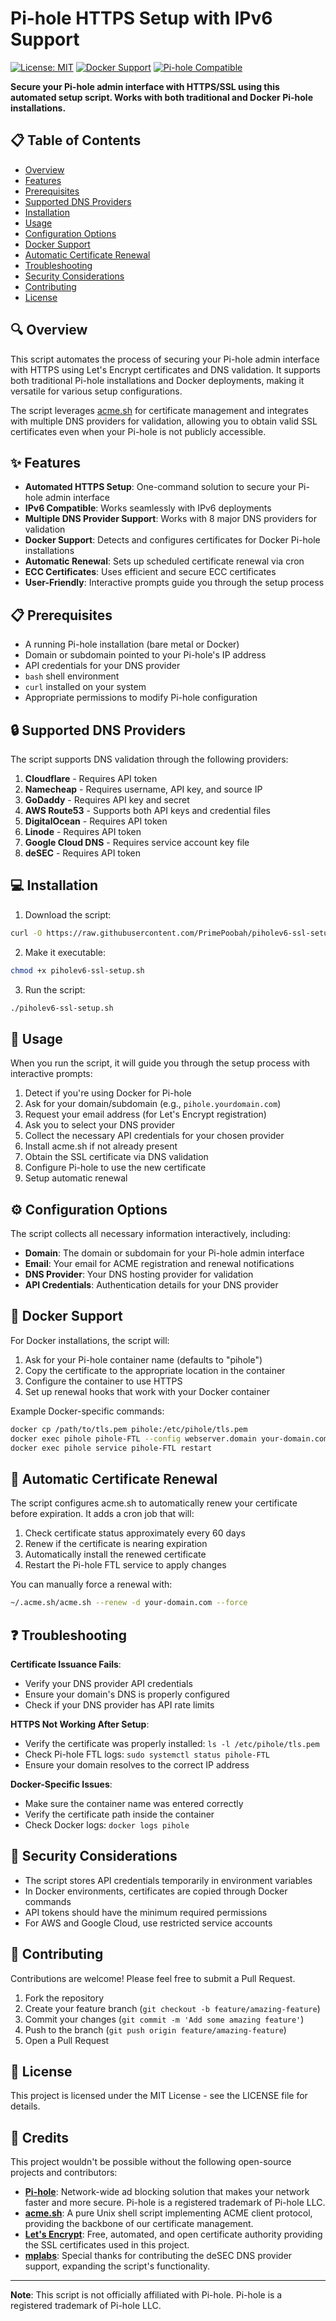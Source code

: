 # Pi-hole HTTPS Setup with IPv6 Support

[![License: MIT](https://img.shields.io/badge/License-MIT-yellow.svg)](https://opensource.org/licenses/MIT)
[![Docker Support](https://img.shields.io/badge/Docker-Support-blue)](https://www.docker.com/)
[![Pi-hole Compatible](https://img.shields.io/badge/Pi--hole-Compatible-green)](https://pi-hole.net/)

**Secure your Pi-hole admin interface with HTTPS/SSL using this automated setup script. Works with both traditional and Docker Pi-hole installations.**

## 📋 Table of Contents

- [Overview](#overview)
- [Features](#features)
- [Prerequisites](#prerequisites)
- [Supported DNS Providers](#supported-dns-providers)
- [Installation](#installation)
- [Usage](#usage)
- [Configuration Options](#configuration-options)
- [Docker Support](#docker-support)
- [Automatic Certificate Renewal](#automatic-certificate-renewal)
- [Troubleshooting](#troubleshooting)
- [Security Considerations](#security-considerations)
- [Contributing](#contributing)
- [License](#license)

## 🔍 Overview

This script automates the process of securing your Pi-hole admin interface with HTTPS using Let's Encrypt certificates and DNS validation. It supports both traditional Pi-hole installations and Docker deployments, making it versatile for various setup configurations.

The script leverages [acme.sh](https://github.com/acmesh-official/acme.sh) for certificate management and integrates with multiple DNS providers for validation, allowing you to obtain valid SSL certificates even when your Pi-hole is not publicly accessible.

## ✨ Features

- **Automated HTTPS Setup**: One-command solution to secure your Pi-hole admin interface
- **IPv6 Compatible**: Works seamlessly with IPv6 deployments
- **Multiple DNS Provider Support**: Works with 8 major DNS providers for validation
- **Docker Support**: Detects and configures certificates for Docker Pi-hole installations
- **Automatic Renewal**: Sets up scheduled certificate renewal via cron
- **ECC Certificates**: Uses efficient and secure ECC certificates
- **User-Friendly**: Interactive prompts guide you through the setup process

## 📋 Prerequisites

- A running Pi-hole installation (bare metal or Docker)
- Domain or subdomain pointed to your Pi-hole's IP address
- API credentials for your DNS provider
- `bash` shell environment
- `curl` installed on your system
- Appropriate permissions to modify Pi-hole configuration

## 🔒 Supported DNS Providers

The script supports DNS validation through the following providers:

1. **Cloudflare** - Requires API token
2. **Namecheap** - Requires username, API key, and source IP
3. **GoDaddy** - Requires API key and secret
4. **AWS Route53** - Supports both API keys and credential files
5. **DigitalOcean** - Requires API token
6. **Linode** - Requires API token
7. **Google Cloud DNS** - Requires service account key file
8. **deSEC** - Requires API token

## 💻 Installation

1. Download the script:

```bash
curl -O https://raw.githubusercontent.com/PrimePoobah/piholev6-ssl-setup/main/piholev6-ssl-setup.sh
```

2. Make it executable:

```bash
chmod +x piholev6-ssl-setup.sh
```

3. Run the script:

```bash
./piholev6-ssl-setup.sh
```

## 🚀 Usage

When you run the script, it will guide you through the setup process with interactive prompts:

1. Detect if you're using Docker for Pi-hole
2. Ask for your domain/subdomain (e.g., `pihole.yourdomain.com`)
3. Request your email address (for Let's Encrypt registration)
4. Ask you to select your DNS provider
5. Collect the necessary API credentials for your chosen provider
6. Install acme.sh if not already present
7. Obtain the SSL certificate via DNS validation
8. Configure Pi-hole to use the new certificate
9. Setup automatic renewal

## ⚙️ Configuration Options

The script collects all necessary information interactively, including:

- **Domain**: The domain or subdomain for your Pi-hole admin interface
- **Email**: Your email for ACME registration and renewal notifications
- **DNS Provider**: Your DNS hosting provider for validation
- **API Credentials**: Authentication details for your DNS provider

## 🐳 Docker Support

For Docker installations, the script will:

1. Ask for your Pi-hole container name (defaults to "pihole")
2. Copy the certificate to the appropriate location in the container
3. Configure the container to use HTTPS
4. Set up renewal hooks that work with your Docker container

Example Docker-specific commands:

```bash
docker cp /path/to/tls.pem pihole:/etc/pihole/tls.pem
docker exec pihole pihole-FTL --config webserver.domain your-domain.com
docker exec pihole service pihole-FTL restart
```

## 🔄 Automatic Certificate Renewal

The script configures acme.sh to automatically renew your certificate before expiration. It adds a cron job that will:

1. Check certificate status approximately every 60 days
2. Renew if the certificate is nearing expiration
3. Automatically install the renewed certificate
4. Restart the Pi-hole FTL service to apply changes

You can manually force a renewal with:

```bash
~/.acme.sh/acme.sh --renew -d your-domain.com --force
```

## ❓ Troubleshooting

**Certificate Issuance Fails**:
- Verify your DNS provider API credentials
- Ensure your domain's DNS is properly configured
- Check if your DNS provider has API rate limits

**HTTPS Not Working After Setup**:
- Verify the certificate was properly installed: `ls -l /etc/pihole/tls.pem`
- Check Pi-hole FTL logs: `sudo systemctl status pihole-FTL`
- Ensure your domain resolves to the correct IP address

**Docker-Specific Issues**:
- Make sure the container name was entered correctly
- Verify the certificate path inside the container
- Check Docker logs: `docker logs pihole`

## 🔐 Security Considerations

- The script stores API credentials temporarily in environment variables
- In Docker environments, certificates are copied through Docker commands
- API tokens should have the minimum required permissions
- For AWS and Google Cloud, use restricted service accounts

## 🤝 Contributing

Contributions are welcome! Please feel free to submit a Pull Request.

1. Fork the repository
2. Create your feature branch (`git checkout -b feature/amazing-feature`)
3. Commit your changes (`git commit -m 'Add some amazing feature'`)
4. Push to the branch (`git push origin feature/amazing-feature`)
5. Open a Pull Request

## 📄 License

This project is licensed under the MIT License - see the LICENSE file for details.

## 🙏 Credits

This project wouldn't be possible without the following open-source projects and contributors:

- **[Pi-hole](https://pi-hole.net/)**: Network-wide ad blocking solution that makes your network faster and more secure. Pi-hole is a registered trademark of Pi-hole LLC.
- **[acme.sh](https://github.com/acmesh-official/acme.sh)**: A pure Unix shell script implementing ACME client protocol, providing the backbone of our certificate management.
- **[Let's Encrypt](https://letsencrypt.org/)**: Free, automated, and open certificate authority providing the SSL certificates used in this project.
- **[mplabs](https://github.com/mplabs)**: Special thanks for contributing the deSEC DNS provider support, expanding the script's functionality.

---

**Note**: This script is not officially affiliated with Pi-hole. Pi-hole is a registered trademark of Pi-hole LLC.
